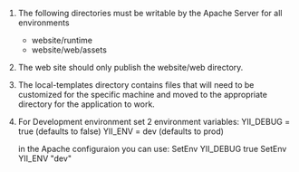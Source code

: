 

1. The following directories must be writable by the Apache Server for all environments
   - website/runtime
   - website/web/assets

2. The web site should only publish the website/web directory.

3. The local-templates directory contains files that will need to be customized for the 
   specific machine and moved to the appropriate directory for the application to work.
    
4. For Development environment set 2 environment variables:
   YII_DEBUG = true  (defaults to false)
   YII_ENV = dev     (defaults to prod)

   in the Apache configuraion you can use:
     SetEnv YII_DEBUG true
     SetEnv YII_ENV "dev"



